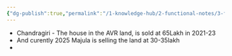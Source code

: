 ```yaml
---
{"dg-publish":true,"permalink":"/1-knowledge-hub/2-functional-notes/3-finance-notes/chakradhar-finance-notes/plots/plot-stories/","noteIcon":""}
---
```


- Chandragiri - The house in the AVR land, is sold at 65Lakh in 2021-23
- And curently 2025 Majula is selling the land at 30-35lakh
- 